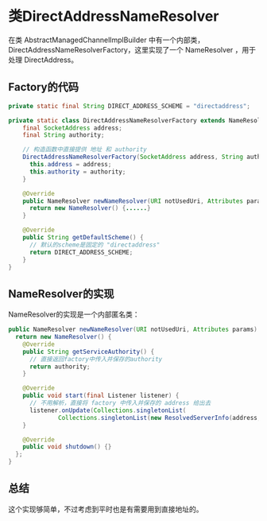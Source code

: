 # 类DirectAddressNameResolver

在类 AbstractManagedChannelImplBuilder 中有一个内部类，DirectAddressNameResolverFactory，这里实现了一个 NameResolver ，用于处理 DirectAddress。

## Factory的代码

```java
private static final String DIRECT_ADDRESS_SCHEME = "directaddress";

private static class DirectAddressNameResolverFactory extends NameResolver.Factory {
    final SocketAddress address;
    final String authority;

	// 构造函数中直接提供 地址 和 authority
    DirectAddressNameResolverFactory(SocketAddress address, String authority) {
      this.address = address;
      this.authority = authority;
    }

    @Override
    public NameResolver newNameResolver(URI notUsedUri, Attributes params) {
      return new NameResolver() {......}
    }

	@Override
    public String getDefaultScheme() {
      // 默认的scheme是固定的 "directaddress"
      return DIRECT_ADDRESS_SCHEME;
    }
}
```

## NameResolver的实现

NameResolver的实现是一个内部匿名类：

```java
public NameResolver newNameResolver(URI notUsedUri, Attributes params) {
  return new NameResolver() {
    @Override
    public String getServiceAuthority() {
      // 直接返回factory中传入并保存的authority
      return authority;
    }

    @Override
    public void start(final Listener listener) {
      // 不用解析，直接将 factory 中传入并保存的 address 给出去
      listener.onUpdate(Collections.singletonList(
              Collections.singletonList(new ResolvedServerInfo(address, Attributes.EMPTY))),Attributes.EMPTY);
    }

    @Override
    public void shutdown() {}
  };
}
```

## 总结

这个实现够简单，不过考虑到平时也是有需要用到直接地址的。


